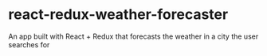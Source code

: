 # react-redux-weather-forecaster
An app built with React + Redux that forecasts the weather in a city the user searches for
